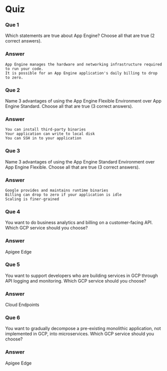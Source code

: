 # Quiz

### Que 1

Which statements are true about App Engine? Choose all that are true (2 correct answers).

### Answer

    App Engine manages the hardware and networking infrastructure required to run your code.
    It is possible for an App Engine application's daily billing to drop to zero.

### Que 2

Name 3 advantages of using the App Engine Flexible Environment over App Engine Standard. Choose all that are true (3 correct answers).

### Answer

    You can install third-party binaries
    Your application can write to local disk
    You can SSH in to your application

### Que 3

Name 3 advantages of using the App Engine Standard Environment over App Engine Flexible. Choose all that are true (3 correct answers).

### Answer

    Google provides and maintains runtime binaries
    Billing can drop to zero if your application is idle
    Scaling is finer-grained

### Que 4

You want to do business analytics and billing on a customer-facing API. Which GCP service should you choose?

### Answer

Apigee Edge

### Que 5

You want to support developers who are building services in GCP through API logging and monitoring. Which GCP service should you choose?

### Answer

Cloud Endpoints

### Que 6

You want to gradually decompose a pre-existing monolithic application, not implemented in GCP, into microservices. Which GCP service should you choose?

### Answer

Apigee Edge
